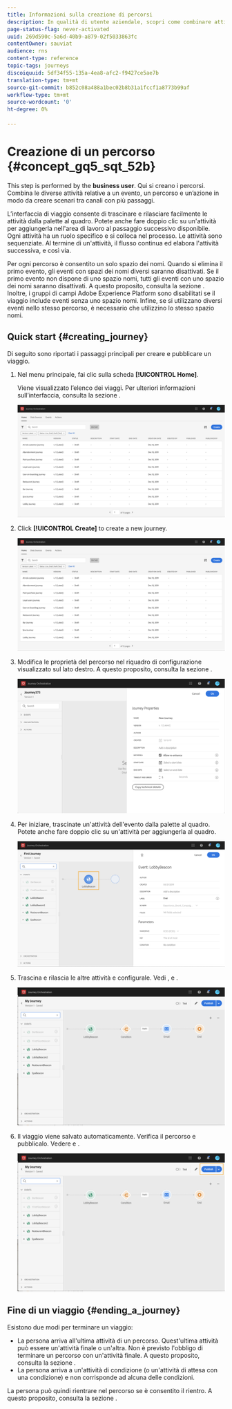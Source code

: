 ```yaml
---
title: Informazioni sulla creazione di percorsi
description: In qualità di utente aziendale, scopri come combinare attività di evento, orchestrazione e azione per creare un percorso.
page-status-flag: never-activated
uuid: 269d590c-5a6d-40b9-a879-02f5033863fc
contentOwner: sauviat
audience: rns
content-type: reference
topic-tags: journeys
discoiquuid: 5df34f55-135a-4ea8-afc2-f9427ce5ae7b
translation-type: tm+mt
source-git-commit: b852c08a488a1bec02b8b31a1fccf1a8773b99af
workflow-type: tm+mt
source-wordcount: '0'
ht-degree: 0%

---
```




# Creazione di un percorso {#concept_gq5_sqt_52b}

This step is performed by the **business user**. Qui si creano i percorsi. Combina le diverse attività relative a un evento, un percorso e un’azione in modo da creare scenari tra canali con più passaggi.

L’interfaccia di viaggio consente di trascinare e rilasciare facilmente le attività dalla palette al quadro. Potete anche fare doppio clic su un&#39;attività per aggiungerla nell&#39;area di lavoro al passaggio successivo disponibile. Ogni attività ha un ruolo specifico e si colloca nel processo. Le attività sono sequenziate. Al termine di un&#39;attività, il flusso continua ed elabora l&#39;attività successiva, e così via.

Per ogni percorso è consentito un solo spazio dei nomi. Quando si elimina il primo evento, gli eventi con spazi dei nomi diversi saranno disattivati. Se il primo evento non dispone di uno spazio nomi, tutti gli eventi con uno spazio dei nomi saranno disattivati. A questo proposito, consulta la sezione [](../event/selecting-the-namespace.md). Inoltre, i gruppi di campi Adobe Experience Platform sono disabilitati se il viaggio include eventi senza uno spazio nomi. Infine, se si utilizzano diversi eventi nello stesso percorso, è necessario che utilizzino lo stesso spazio nomi.

## Quick start {#creating_journey}

Di seguito sono riportati i passaggi principali per creare e pubblicare un viaggio.

1. Nel menu principale, fai clic sulla scheda **[!UICONTROL Home]**.

   Viene visualizzato l’elenco dei viaggi. Per ulteriori informazioni sull’interfaccia, consulta la sezione [](../building-journeys/using-the-journey-designer.md).

   ![](../assets/journey30.png)

1. Click **[!UICONTROL Create]** to create a new journey.

   ![](../assets/journey31.png)

1. Modifica le proprietà del percorso nel riquadro di configurazione visualizzato sul lato destro. A questo proposito, consulta la sezione [](../building-journeys/changing-properties.md).

   ![](../assets/journey32.png)

1. Per iniziare, trascinate un&#39;attività dell&#39;evento dalla palette al quadro. Potete anche fare doppio clic su un&#39;attività per aggiungerla al quadro.

   ![](../assets/journey33.png)

1. Trascina e rilascia le altre attività e configurale. Vedi [](../building-journeys/event-activities.md), [](../building-journeys/about-orchestration-activities.md) e [](../building-journeys/about-action-activities.md).

   ![](../assets/journey34.png)

1. Il viaggio viene salvato automaticamente. Verifica il percorso e pubblicalo. Vedere [](../building-journeys/testing-the-journey.md) e [](../building-journeys/publishing-the-journey.md).

   ![](../assets/journey36.png)

## Fine di un viaggio {#ending_a_journey}

Esistono due modi per terminare un viaggio:

* La persona arriva all&#39;ultima attività di un percorso. Quest&#39;ultima attività può essere un&#39;attività finale o un&#39;altra. Non è previsto l&#39;obbligo di terminare un percorso con un&#39;attività finale. A questo proposito, consulta la sezione [](../building-journeys/end-activity.md).
* La persona arriva a un&#39;attività di condizione (o un&#39;attività di attesa con una condizione) e non corrisponde ad alcuna delle condizioni.

La persona può quindi rientrare nel percorso se è consentito il rientro. A questo proposito, consulta la sezione [](../building-journeys/changing-properties.md).
